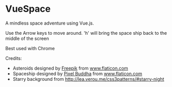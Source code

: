 # VueSpace

A mindless space adventure using Vue.js.

Use the Arrow keys to move around.
'h' will bring the space ship back to the middle of the screen

Best used with Chrome

Credits:
- Asteroids designed by [Freepik](http://www.freepik.com) from www.flaticon.com
- Spaceship designed by [Pixel Buddha](https://www.flaticon.com/authors/pixel-buddha) from www.flaticon.com
- Starry background from http://lea.verou.me/css3patterns/#starry-night
